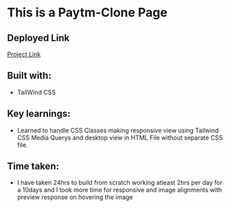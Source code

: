 # This is a Paytm-Clone Page


## Deployed Link

[Project Link](https://phani-sai-paytm-clone.netlify.app)

## Built with:

- TailWind CSS

## Key learnings:

- Learned to handle CSS Classes making responsive view using Tailwind CSS Media Querys and desktop view in HTML File without separate CSS file. 

## Time taken:

- I have taken 24hrs to build from scratch working atleast 2hrs per day for a 10days and I took more time for responsive and image alignments with preview response on hovering  the image
